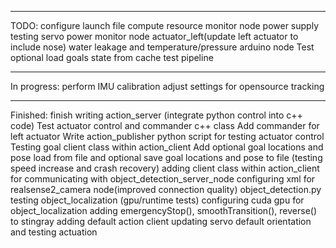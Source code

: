 ______
TODO:
configure launch file
compute resource monitor node
power supply testing
servo power monitor node
actuator_left(update left actuator to include nose)
water leakage and temperature/pressure arduino node
Test optional load goals state from cache
test pipeline 
______
In progress:
perform IMU calibration 
adjust settings for opensource tracking
______
Finished:
finish writing action_server (integrate python control into c++ code)
Test actuator control and commander c++ class
Add commander for left actuator
Write action_publisher python script for testing actuator control
Testing goal client class within action_client 
Add optional goal locations and pose load from file and optional save goal locations and pose to file (testing speed increase and crash recovery)
adding client class within action_client for communicating with object_detection_server_node
configuring xml for realsense2_camera node(improved connection quality)
object_detection.py
testing object_localization (gpu/runtime tests)
configuring cuda gpu for object_localization
adding emergencyStop(), smoothTransition(), reverse() to stingray
adding default action client
updating servo default orientation and testing actuation
